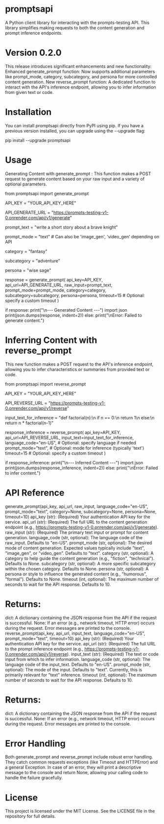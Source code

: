 # promptsapi

A Python client library for interacting with the prompts-testing API. This library simplifies making requests to both the content generation and prompt inference endpoints.

# Version 0.2.0
This release introduces significant enhancements and new functionality:
Enhanced generate_prompt function: Now supports additional parameters like prompt_mode, category, subcategory, and persona for more controlled content generation.
New reverse_prompt function: A dedicated function to interact with the API's inference endpoint, allowing you to infer information from given text or code.

# Installation
You can install promptsapi directly from PyPI using pip. If you have a previous version installed, you can upgrade using the --upgrade flag:

pip install --upgrade promptsapi

# Usage
Generating Content with generate_prompt : This function makes a POST request to generate content based on your raw input and a variety of optional parameters.

from promptsapi import generate_prompt

API_KEY = "YOUR_API_KEY_HERE"

API_GENERATE_URL = "https://prompts-testing-v1-0.onrender.com/api/v1/generate"

prompt_text = "write a short story about a brave knight"

prompt_mode = "text"  # Can also be 'image_gen', 'video_gen' depending on API

category = "fantasy"

subcategory = "adventure"

persona = "wise sage"

response = generate_prompt(
    api_key=API_KEY,
    api_url=API_GENERATE_URL,
    raw_input=prompt_text,
    prompt_mode=prompt_mode,
    category=category,
    subcategory=subcategory,
    persona=persona,
    timeout=15 # Optional: specify a custom timeout
)

if response:
    print("\n--- Generated Content ---")
    import json
    print(json.dumps(response, indent=2))
else:
    print("\nError: Failed to generate content.")

# Inferring Content with reverse_prompt
This new function makes a POST request to the API's inference endpoint, allowing you to infer characteristics or summaries from provided text or code.

from promptsapi import reverse_prompt

API_KEY = "YOUR_API_KEY_HERE"

API_REVERSE_URL = "https://prompts-testing-v1-0.onrender.com/api/v1/reverse"

input_text_for_inference = "def factorial(n):\n    if n == 0:\n        return 1\n    else:\n        return n * factorial(n-1)" 

response_inference = reverse_prompt(
    api_key=API_KEY,
    api_url=API_REVERSE_URL,
    input_text=input_text_for_inference,
    language_code="en-US", # Optional: specify language if needed
    prompt_mode="text",   # Optional: mode for inference (typically 'text')
    timeout=15             # Optional: specify a custom timeout
)

if response_inference:
    print("\n--- Inferred Content ---")
    import json
    print(json.dumps(response_inference, indent=2))
else:
    print("\nError: Failed to infer content.")

# API Reference
generate_prompt(api_key, api_url, raw_input, language_code="en-US", prompt_mode="text", category=None, subcategory=None, persona=None, timeout=10)
api_key (str): (Required) Your authentication API key for the service.
api_url (str): (Required) The full URL to the content generation endpoint (e.g., https://prompts-testing-v1-0.onrender.com/api/v1/generate).
raw_input (str): (Required) The primary text input or prompt for content generation.
language_code (str, optional): The language code of the raw_input. Defaults to "en-US".
prompt_mode (str, optional): The desired mode of content generation. Expected values typically include "text", "image_gen", or "video_gen". Defaults to "text".
category (str, optional): A category to help guide the content generation (e.g., "fiction", "technical"). Defaults to None.
subcategory (str, optional): A more specific subcategory within the chosen category. Defaults to None.
persona (str, optional): A persona or style to influence the generated content (e.g., "humorous", "formal"). Defaults to None.
timeout (int, optional): The maximum number of seconds to wait for the API response. Defaults to 10.

# Returns:

dict: A dictionary containing the JSON response from the API if the request is successful.
None: If an error (e.g., network timeout, HTTP error) occurs during the request. Error messages are printed to the console.
reverse_prompt(api_key, api_url, input_text, language_code="en-US", prompt_mode="text", timeout=10)
api_key (str): (Required) Your authentication API key for the service.
api_url (str): (Required) The full URL to the prompt inference endpoint (e.g., https://prompts-testing-v1-0.onrender.com/api/v1/reverse).
input_text (str): (Required) The text or code input from which to infer information.
language_code (str, optional): The language code of the input_text. Defaults to "en-US".
prompt_mode (str, optional): The mode of the input. Defaults to "text". Currently, this is primarily relevant for "text" inference.
timeout (int, optional): The maximum number of seconds to wait for the API response. Defaults to 10.

# Returns:

dict: A dictionary containing the JSON response from the API if the request is successful.
None: If an error (e.g., network timeout, HTTP error) occurs during the request. Error messages are printed to the console.

# Error Handling
Both generate_prompt and reverse_prompt include robust error handling. They catch common requests exceptions (like Timeout and HTTPError) and a general Exception. In case of an error, they will print a descriptive message to the console and return None, allowing your calling code to handle the failure gracefully.

# License
This project is licensed under the MIT License. See the LICENSE file in the repository for full details.

